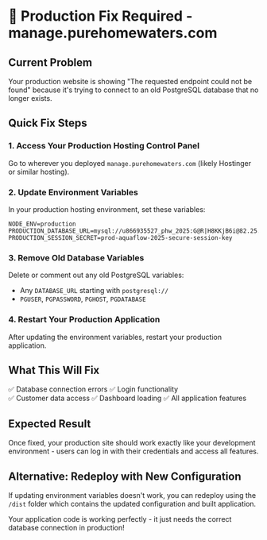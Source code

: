 # 🚨 Production Fix Required - manage.purehomewaters.com

## Current Problem
Your production website is showing "The requested endpoint could not be found" because it's trying to connect to an old PostgreSQL database that no longer exists.

## Quick Fix Steps

### 1. Access Your Production Hosting Control Panel
Go to wherever you deployed `manage.purehomewaters.com` (likely Hostinger or similar hosting).

### 2. Update Environment Variables
In your production hosting environment, set these variables:

```env
NODE_ENV=production
PRODUCTION_DATABASE_URL=mysql://u866935527_phw_2025:G@R|H8KKjB6i@82.25.121.32:3306/u866935527_purehomewaters
PRODUCTION_SESSION_SECRET=prod-aquaflow-2025-secure-session-key
```

### 3. Remove Old Database Variables
Delete or comment out any old PostgreSQL variables:
- Any `DATABASE_URL` starting with `postgresql://`
- `PGUSER`, `PGPASSWORD`, `PGHOST`, `PGDATABASE`

### 4. Restart Your Production Application
After updating the environment variables, restart your production application.

## What This Will Fix
✅ Database connection errors
✅ Login functionality  
✅ Customer data access
✅ Dashboard loading
✅ All application features

## Expected Result
Once fixed, your production site should work exactly like your development environment - users can log in with their credentials and access all features.

## Alternative: Redeploy with New Configuration
If updating environment variables doesn't work, you can redeploy using the `/dist` folder which contains the updated configuration and built application.

Your application code is working perfectly - it just needs the correct database connection in production!